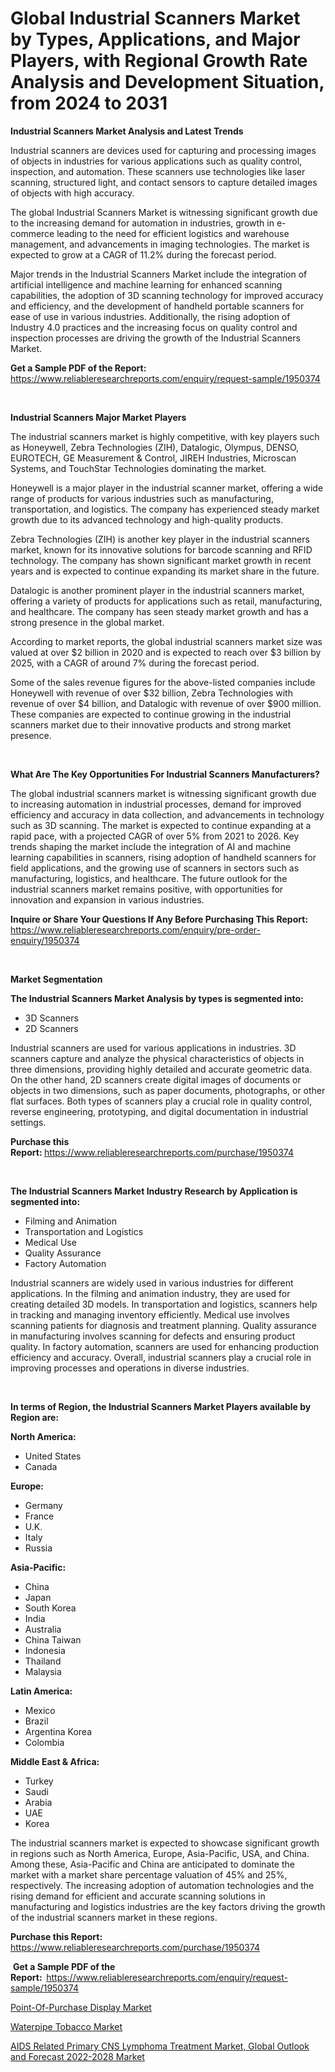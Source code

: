 <p><h1>Global Industrial Scanners Market by Types, Applications, and Major Players, with Regional Growth Rate Analysis and Development Situation, from 2024 to 2031</h1></p><p><strong>Industrial Scanners Market Analysis and Latest Trends</strong></p>
<p><p>Industrial scanners are devices used for capturing and processing images of objects in industries for various applications such as quality control, inspection, and automation. These scanners use technologies like laser scanning, structured light, and contact sensors to capture detailed images of objects with high accuracy.</p><p>The global Industrial Scanners Market is witnessing significant growth due to the increasing demand for automation in industries, growth in e-commerce leading to the need for efficient logistics and warehouse management, and advancements in imaging technologies. The market is expected to grow at a CAGR of 11.2% during the forecast period.</p><p>Major trends in the Industrial Scanners Market include the integration of artificial intelligence and machine learning for enhanced scanning capabilities, the adoption of 3D scanning technology for improved accuracy and efficiency, and the development of handheld portable scanners for ease of use in various industries. Additionally, the rising adoption of Industry 4.0 practices and the increasing focus on quality control and inspection processes are driving the growth of the Industrial Scanners Market.</p></p>
<p><strong>Get a Sample PDF of the Report:&nbsp;</strong> <a href="https://www.reliableresearchreports.com/enquiry/request-sample/1950374">https://www.reliableresearchreports.com/enquiry/request-sample/1950374</a></p>
<p>&nbsp;</p>
<p><strong>Industrial Scanners Major Market Players</strong></p>
<p><p>The industrial scanners market is highly competitive, with key players such as Honeywell, Zebra Technologies (ZIH), Datalogic, Olympus, DENSO, EUROTECH, GE Measurement & Control, JIREH Industries, Microscan Systems, and TouchStar Technologies dominating the market. </p><p>Honeywell is a major player in the industrial scanner market, offering a wide range of products for various industries such as manufacturing, transportation, and logistics. The company has experienced steady market growth due to its advanced technology and high-quality products. </p><p>Zebra Technologies (ZIH) is another key player in the industrial scanners market, known for its innovative solutions for barcode scanning and RFID technology. The company has shown significant market growth in recent years and is expected to continue expanding its market share in the future. </p><p>Datalogic is another prominent player in the industrial scanners market, offering a variety of products for applications such as retail, manufacturing, and healthcare. The company has seen steady market growth and has a strong presence in the global market. </p><p>According to market reports, the global industrial scanners market size was valued at over $2 billion in 2020 and is expected to reach over $3 billion by 2025, with a CAGR of around 7% during the forecast period. </p><p>Some of the sales revenue figures for the above-listed companies include Honeywell with revenue of over $32 billion, Zebra Technologies with revenue of over $4 billion, and Datalogic with revenue of over $900 million. These companies are expected to continue growing in the industrial scanners market due to their innovative products and strong market presence.</p></p>
<p>&nbsp;</p>
<p><strong>What Are The Key Opportunities For Industrial Scanners Manufacturers?</strong></p>
<p><p>The global industrial scanners market is witnessing significant growth due to increasing automation in industrial processes, demand for improved efficiency and accuracy in data collection, and advancements in technology such as 3D scanning. The market is expected to continue expanding at a rapid pace, with a projected CAGR of over 5% from 2021 to 2026. Key trends shaping the market include the integration of AI and machine learning capabilities in scanners, rising adoption of handheld scanners for field applications, and the growing use of scanners in sectors such as manufacturing, logistics, and healthcare. The future outlook for the industrial scanners market remains positive, with opportunities for innovation and expansion in various industries.</p></p>
<p><strong>Inquire or Share Your Questions If Any Before Purchasing This Report:</strong> <a href="https://www.reliableresearchreports.com/enquiry/pre-order-enquiry/1950374">https://www.reliableresearchreports.com/enquiry/pre-order-enquiry/1950374</a></p>
<p>&nbsp;</p>
<p><strong>Market Segmentation</strong></p>
<p><strong>The Industrial Scanners Market Analysis by types is segmented into:</strong></p>
<p><ul><li>3D Scanners</li><li>2D Scanners</li></ul></p>
<p><p>Industrial scanners are used for various applications in industries. 3D scanners capture and analyze the physical characteristics of objects in three dimensions, providing highly detailed and accurate geometric data. On the other hand, 2D scanners create digital images of documents or objects in two dimensions, such as paper documents, photographs, or other flat surfaces. Both types of scanners play a crucial role in quality control, reverse engineering, prototyping, and digital documentation in industrial settings.</p></p>
<p><strong>Purchase this Report:&nbsp;</strong><a href="https://www.reliableresearchreports.com/purchase/1950374">https://www.reliableresearchreports.com/purchase/1950374</a></p>
<p>&nbsp;</p>
<p><strong>The Industrial Scanners Market Industry Research by Application is segmented into:</strong></p>
<p><ul><li>Filming and Animation</li><li>Transportation and Logistics</li><li>Medical Use</li><li>Quality Assurance</li><li>Factory Automation</li></ul></p>
<p><p>Industrial scanners are widely used in various industries for different applications. In the filming and animation industry, they are used for creating detailed 3D models. In transportation and logistics, scanners help in tracking and managing inventory efficiently. Medical use involves scanning patients for diagnosis and treatment planning. Quality assurance in manufacturing involves scanning for defects and ensuring product quality. In factory automation, scanners are used for enhancing production efficiency and accuracy. Overall, industrial scanners play a crucial role in improving processes and operations in diverse industries.</p></p>
<p>&nbsp;</p>
<p><strong>In terms of Region, the Industrial Scanners Market Players available by Region are:</strong></p>
<p>
    <p> <strong> North America: </strong>
        <ul>
            <li>United States</li>
            <li>Canada</li>
        </ul>
        </p> 
    <p> <strong> Europe: </strong>
        <ul>
            <li>Germany</li>
            <li>France</li>
            <li>U.K.</li>
            <li>Italy</li>
            <li>Russia</li>
        </ul>
        </p> 
    <p> <strong> Asia-Pacific: </strong>
        <ul>
            <li>China</li>
            <li>Japan</li>
            <li>South Korea</li>
            <li>India</li>
            <li>Australia</li>
            <li>China Taiwan</li>
            <li>Indonesia</li>
            <li>Thailand</li>
            <li>Malaysia</li>
        </ul>
        </p> 
    <p> <strong> Latin America: </strong>
        <ul>
            <li>Mexico</li>
            <li>Brazil</li>
            <li>Argentina Korea</li>
            <li>Colombia</li>
        </ul>
        </p> 
    <p> <strong> Middle East & Africa: </strong>
        <ul>
            <li>Turkey</li>
            <li>Saudi</li>
            <li>Arabia</li>
            <li>UAE</li>
            <li>Korea</li>
        </ul>
    </p>
    </p>
<p><p>The industrial scanners market is expected to showcase significant growth in regions such as North America, Europe, Asia-Pacific, USA, and China. Among these, Asia-Pacific and China are anticipated to dominate the market with a market share percentage valuation of 45% and 25%, respectively. The increasing adoption of automation technologies and the rising demand for efficient and accurate scanning solutions in manufacturing and logistics industries are the key factors driving the growth of the industrial scanners market in these regions.</p></p>
<p><strong>Purchase this Report: </strong><a href="https://www.reliableresearchreports.com/purchase/1950374">https://www.reliableresearchreports.com/purchase/1950374</a></p>
<p>&nbsp;<strong>Get a Sample PDF of the Report:&nbsp;&nbsp;</strong><a href="https://www.reliableresearchreports.com/enquiry/request-sample/1950374">https://www.reliableresearchreports.com/enquiry/request-sample/1950374</a></p>
<p><strong></strong></p>
<p><p><a href="https://www.linkedin.com/pulse/point-of-purchase-display-market-research-report-provides-tkzwc?trackingId=OQOhZUTeQxDEqO5fHp85gA%3D%3D">Point-Of-Purchase Display Market</a></p><p><a href="https://www.linkedin.com/pulse/waterpipe-tobacco-market-centers-aspects-growth-share-jpboc?trackingId=Tcybt8%2Bhhp7XmmzkjlvvmQ%3D%3D">Waterpipe Tobacco Market</a></p><p><a href="https://www.linkedin.com/pulse/aids-related-primary-cns-lymphoma-treatment-market-global-8gxlc?trackingId=erJbXYN8AMYzLEllRN0g6w%3D%3D">AIDS Related Primary CNS Lymphoma Treatment Market, Global Outlook and Forecast 2022-2028 Market</a></p></p>